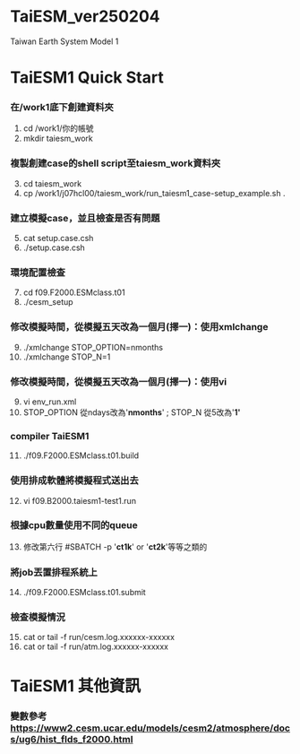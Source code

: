 # TaiESM_ver250204
Taiwan Earth System Model 1 

# TaiESM1 Quick Start

### 在/work1底下創建資料夾
1. cd /work1/你的帳號
2. mkdir taiesm_work

### 複製創建case的shell script至taiesm_work資料夾  
 3. cd taiesm_work  
 4. cp /work1/j07hcl00/taiesm_work/run_taiesm1_case-setup_example.sh . 

### 建立模擬case，並且檢查是否有問題  
5. cat setup.case.csh  
6. ./setup.case.csh  

### 環境配置檢查  
7. cd f09.F2000.ESMclass.t01 
8. ./cesm_setup  

### 修改模擬時間，從模擬五天改為一個月(擇一)：使用xmlchange   
9. ./xmlchange STOP_OPTION=nmonths  
10. ./xmlchange STOP_N=1  

### 修改模擬時間，從模擬五天改為一個月(擇一)：使用vi  
9. vi env_run.xml  
10. STOP_OPTION 從ndays改為'__nmonths__' ; STOP_N 從5改為'__1'__  

### compiler TaiESM1  
11. ./f09.F2000.ESMclass.t01.build

### 使用排成軟體將模擬程式送出去  
12. vi f09.B2000.taiesm1-test1.run

### 根據cpu數量使用不同的queue 
13. 修改第六行 #SBATCH -p '__ct1k__' or '__ct2k__'等等之類的

### 將job丟置排程系統上
14. ./f09.F2000.ESMclass.t01.submit

### 檢查模擬情況 
15. cat or tail -f run/cesm.log.xxxxxx-xxxxxx
16. cat or tail -f run/atm.log.xxxxxx-xxxxxx

# TaiESM1 其他資訊
### 變數參考 https://www2.cesm.ucar.edu/models/cesm2/atmosphere/docs/ug6/hist_flds_f2000.html

